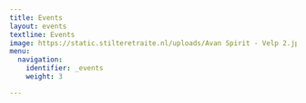 ```yaml
---
title: Events
layout: events
textline: Events
image: https://static.stilteretraite.nl/uploads/Avan Spirit - Velp 2.jpg
menu:
  navigation:
    identifier: _events
    weight: 3

---
```

